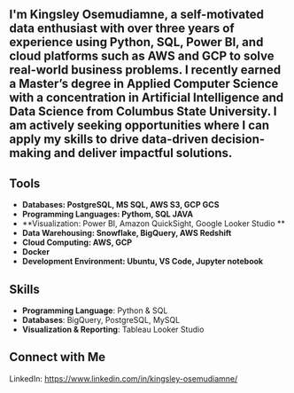 ## I'm Kingsley Osemudiamne, a self-motivated data enthusiast with over three years of experience using Python, SQL, Power BI, and cloud platforms such as AWS and GCP to solve real-world business problems. I recently earned a Master’s degree in Applied Computer Science with a concentration in Artificial Intelligence and Data Science from Columbus State University. I am actively seeking opportunities where I can apply my skills to drive data-driven decision-making and deliver impactful solutions.

## Tools

- **Databases: PostgreSQL, MS SQL, AWS S3, GCP GCS**
- **Programming Languages: Pythom, SQL JAVA**
- **Visualization: Power BI, 	Amazon QuickSight, Google Looker Studio **
- **Data Warehousing: Snowflake, BigQuery, AWS Redshift** 
- **Cloud Computing: AWS, GCP**
- **Docker**
- **Development Environment: Ubuntu, VS Code, Jupyter notebook**

## Skills
- **Programming Language**: Python & SQL
- **Databases**: BigQuery, PostgreSQL, MySQL
- **Visualization & Reporting**: Tableau Looker Studio

## Connect with Me

LinkedIn: https://www.linkedin.com/in/kingsley-osemudiamne/

